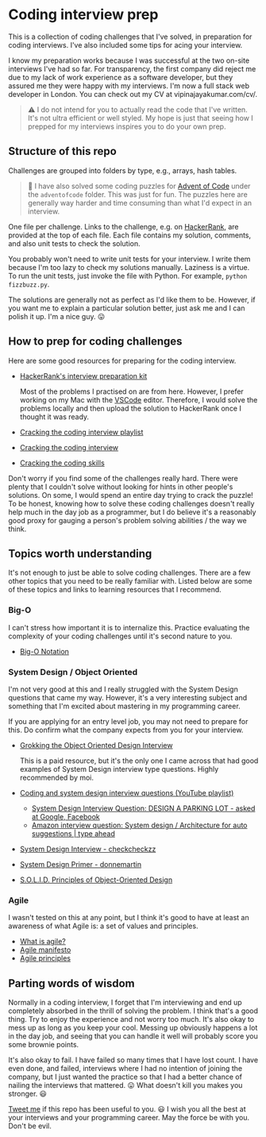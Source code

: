 # Coding interview prep

This is a collection of coding challenges that I've solved, in preparation for
coding interviews. I've also included some tips for acing your interview.

I know my preparation works because I was successful at the two on-site
interviews I've had so far. For transparency, the first company did reject me
due to my lack of work experience as a software developer, but they assured me
they were happy with my interviews. I'm now a full stack web developer in
London. You can check out my CV at vipinajayakumar.com/cv/.

> :warning: I do not intend for you to actually read the code that I've written.
> It's not ultra efficient or well styled. My hope is just that seeing how I
> prepped for my interviews inspires you to do your own prep.

## Structure of this repo

Challenges are grouped into folders by type, e.g., arrays, hash tables.

> :information_desk_person: I have also solved some coding puzzles for
> [Advent of Code](https://adventofcode.com/) under the `adventofcode` folder.
> This was just for fun. The puzzles here are generally way harder and time
> consuming than what I'd expect in an interview.

One file per challenge. Links to the challenge, e.g. on
[HackerRank](https://www.hackerrank.com), are provided at the top of each file.
Each file contains my solution, comments, and also unit tests to check the
solution.

You probably won't need to write unit tests for your interview. I write them
because I'm too lazy to check my solutions manually. Laziness is a virtue. To
run the unit tests, just invoke the file with Python. For example,
`python fizzbuzz.py`.

The solutions are generally not as perfect as I'd like them to be. However, if
you want me to explain a particular solution better, just ask me and I can
polish it up. I'm a nice guy. :stuck_out_tongue:

## How to prep for coding challenges

Here are some good resources for preparing for the coding interview.

- [HackerRank's interview preparation kit](https://www.hackerrank.com/interview/interview-preparation-kit)

  Most of the problems I practised on are from here. However, I prefer working
  on my Mac with the [VSCode](https://code.visualstudio.com/) editor. Therefore,
  I would solve the problems locally and then upload the solution to HackerRank
  once I thought it was ready.

- [Cracking the coding interview playlist](https://www.youtube.com/watch?v=GKgAVjJxh9w&list=PLX6IKgS15Ue02WDPRCmYKuZicQHit9kFt&index=1)
- [Cracking the coding interview](https://www.youtube.com/watch?v=4NIb9l3imAo&t=587s)
- [Cracking the coding skills](http://www.crackingthecodinginterview.com/uploads/6/5/2/8/6528028/cracking_the_coding_skills_-_v6.pdf)

Don't worry if you find some of the challenges really hard. There were plenty
that I couldn't solve without looking for hints in other people's solutions. On
some, I would spend an entire day trying to crack the puzzle! To be honest,
knowing how to solve these coding challenges doesn't really help much in the day
job as a programmer, but I do believe it's a reasonably good proxy for gauging a
person's problem solving abilities / the way we think.

## Topics worth understanding

It's not enough to just be able to solve coding challenges. There are a few
other topics that you need to be really familiar with. Listed below are some of
these topics and links to learning resources that I recommend.

### Big-O

I can't stress how important it is to internalize this. Practice evaluating the
complexity of your coding challenges until it's second nature to you.

- [Big-O Notation](https://www.youtube.com/watch?v=v4cd1O4zkGw)

### System Design / Object Oriented

I'm not very good at this and I really struggled with the System Design
questions that came my way. However, it's a very interesting subject and
something that I'm excited about mastering in my programming career.

If you are applying for an entry level job, you may not need to prepare for
this. Do confirm what the company expects from you for your interview.

- [Grokking the Object Oriented Design Interview](https://www.educative.io/courses/grokking-the-object-oriented-design-interview)

  This is a paid resource, but it's the only one I came across that had good
  examples of System Design interview type questions. Highly recommended by moi.

- [Coding and system design interview questions (YouTube playlist)](https://www.youtube.com/playlist?list=PLA8lYuzFlBqAy6dkZHj5VxUAaqr4vwrka)
  - [System Design Interview Question: DESIGN A PARKING LOT - asked at Google, Facebook](https://www.youtube.com/watch?v=DSGsa0pu8-k)
  - [Amazon interview question: System design / Architecture for auto suggestions | type ahead](https://www.youtube.com/watch?v=xrYTjaK5QVM)
- [System Design Interview - checkcheckzz](https://github.com/checkcheckzz/system-design-interview/blob/master/README.md)
- [System Design Primer - donnemartin](https://github.com/donnemartin/system-design-primer)
- [S.O.L.I.D. Principles of Object-Oriented Design](https://www.youtube.com/watch?v=GtZtQ2VFweA)

### Agile

I wasn't tested on this at any point, but I think it's good to have at least an
awareness of what Agile is: a set of values and principles.

- [What is agile?](https://www.youtube.com/watch?v=Z9QbYZh1YXY&vl=en)
- [Agile manifesto](https://agilemanifesto.org)
- [Agile principles](https://agilemanifesto.org/principles.html)

## Parting words of wisdom

Normally in a coding interview, I forget that I'm interviewing and end up
completely absorbed in the thrill of solving the problem. I think that's a good
thing. Try to enjoy the experience and not worry too much. It's also okay to
mess up as long as you keep your cool. Messing up obviously happens a lot in the
day job, and seeing that you can handle it well will probably score you some
brownie points.

It's also okay to fail. I have failed so many times that I have lost count. I
have even done, and failed, interviews where I had no intention of joining the
company, but I just wanted the practice so that I had a better chance of nailing
the interviews that mattered. :stuck_out_tongue: What doesn't kill you makes you
stronger. :smiley:

[Tweet me](https://twitter.com/vipinajayakumar) if this repo has been useful to
you. :smiley: I wish you all the best at your interviews and your programming
career. May the force be with you. Don't be evil.

